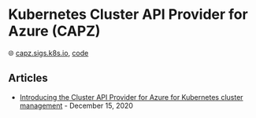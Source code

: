 # Kubernetes Cluster API Provider for Azure (CAPZ)

🌐 [capz.sigs.k8s.io](https://capz.sigs.k8s.io/), [code](https://github.com/kubernetes-sigs/cluster-api-provider-azure)

## Articles

* [Introducing the Cluster API Provider for Azure for Kubernetes cluster management](https://cloudblogs.microsoft.com/opensource/2020/12/15/introducing-cluster-api-provider-azure-capz-kubernetes-cluster-management/) - December 15, 2020

